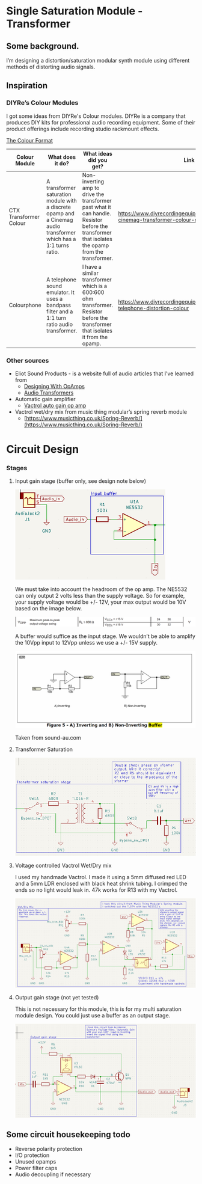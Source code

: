 # Single Saturation Module - Transformer

## Some background.

I’m designing a distortion/saturation modular synth module using different methods of distorting audio signals.

## Inspiration

### DIYRe’s Colour Modules

I got some ideas from DIYRe's Colour modules. DIYRe is a company that produces DIY kits for professional audio recording equipment. Some of their product offerings include recording studio rackmount effects.

[The Colour Format](https://www.diyrecordingequipment.com/pages/the-colour-format)

| Colour Module | What does it do? | What ideas did you get? | Link to page | Schematic |
| --- | --- | --- | --- | --- |
| CTX Transformer Colour | A transformer saturation module with a discrete opamp and a Cinemag audio transformer which has a 1:1 turns ratio. | Non-inverting amp to drive the transformer past what it can handle. Resistor before the transformer that isolates the opamp from the transformer. | https://www.diyrecordingequipment.com/products/ctx-cinemag-transformer-colour-mkii | https://cdn.shopify.com/s/files/1/0698/2265/files/CTX_mkII_Schematic.pdf?375 |
| Colourphone | A telephone sound emulator. It uses a bandpass filter and a 1:1 turn ratio audio transformer. | I have a similar transformer which is a 600:600 ohm transformer. Resistor before the transformer that isolates it from the opamp. | https://www.diyrecordingequipment.com/products/colourphone-telephone-distortion-colour | https://cdn.shopify.com/s/files/1/0698/2265/files/XQP_Colourphone_Schematic_1.3.pdf?8973696934571457842 |

### Other sources

- Eliot Sound Products - is a website full of audio articles that I’ve learned from
    - [Designing With OpAmps](https://sound-au.com/)
    - [Audio Transformers](https://sound-au.com/)
- Automatic gain amplifier
    - [Vactrol auto gain op amp](https://www.youtube.com/watch?v=Cg2cLocjgGQ)
- Vactrol wet/dry mix from music thing modular’s spring reverb module
    - [https://www.musicthing.co.uk/Spring-Reverb/](https://www.musicthing.co.uk/Spring-Reverb/)

# Circuit Design

### Stages

1. Input gain stage (buffer only, see design note below)
    
    ![Untitled](readme_images/Untitled.png)
    
    We must take into account the headroom of the op amp. The NE5532 can only output 2 volts less than the supply voltage. So for example, your supply voltage would be +/- 12V, your max output would be 10V based on the image below.
    
    ![Untitled](readme_images/Untitled%201.png)
    
    A buffer would suffice as the input stage. We wouldn’t be able to amplify the 10Vpp input to 12Vpp unless we use a +/- 15V supply. 
    
    ![Taken from sound-au.com](readme_images/Untitled%202.png)
    
    Taken from sound-au.com
    
2. Transformer Saturation
    
    ![Untitled](readme_images/Untitled%203.png)
    
3. Voltage controlled Vactrol Wet/Dry mix
    
    I used my handmade Vactrol. I made it using a 5mm diffused red LED and a 5mm LDR enclosed with black heat shrink tubing. I crimped the ends so no light would leak in. 47k works for R13 with my Vactrol.
    
    ![Untitled](readme_images/Untitled%204.png)
    
4. Output gain stage (not yet tested)
    
    This is not necessary for this module, this is for my multi saturation module design. You could just use a buffer as an output stage.
    
    ![Untitled](readme_images/Untitled%205.png)
    

## Some circuit housekeeping todo

- Reverse polarity protection
- I/O protection
- Unused opamps
- Power filter caps
- Audio decoupling if necessary
